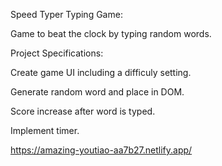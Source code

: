 Speed Typer Typing Game:

Game to beat the clock by typing random words.

Project Specifications:

Create game UI including a difficuly setting.

Generate random word and place in DOM.

Score increase after word is typed.

Implement timer.


https://amazing-youtiao-aa7b27.netlify.app/
